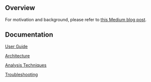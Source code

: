 Overview
--------

For motivation and background, please refer to [<u>this Medium blog post</u>](https://medium.com/@kurmiashish/s3insights-58f24046cde3?source=friends_link&sk=39ae55e77b31ce996d073b3324578a25).

Documentation
-------------

[<u>User Guide</u>](docs/user_guide.md)

[<u>Architecture</u>](docs/architecture.md)

[<u>Analysis Techniques</u>](docs/analysis_techniques.md)

[<u>Troubleshooting</u>](docs/troubleshooting.md)
